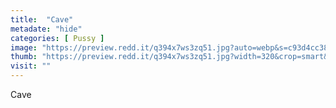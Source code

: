 ```yaml
---
title:  "Cave"
metadate: "hide"
categories: [ Pussy ]
image: "https://preview.redd.it/q394x7ws3zq51.jpg?auto=webp&s=c93d4cc3897bc5a6d45fa59fe0863d1128fbc5f9"
thumb: "https://preview.redd.it/q394x7ws3zq51.jpg?width=320&crop=smart&auto=webp&s=cb47133badb9341e804dd1a8d4a30e36eec38499"
visit: ""
---
```

Cave
